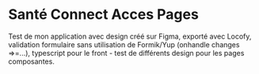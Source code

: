 
  # Santé Connect Acces Pages

  Test de mon application avec design créé sur Figma, exporté avec Locofy, validation formulaire sans utilisation de Formik/Yup (onhandle changes =>=...), typescript pour le front - test de différents design pour les pages composantes.